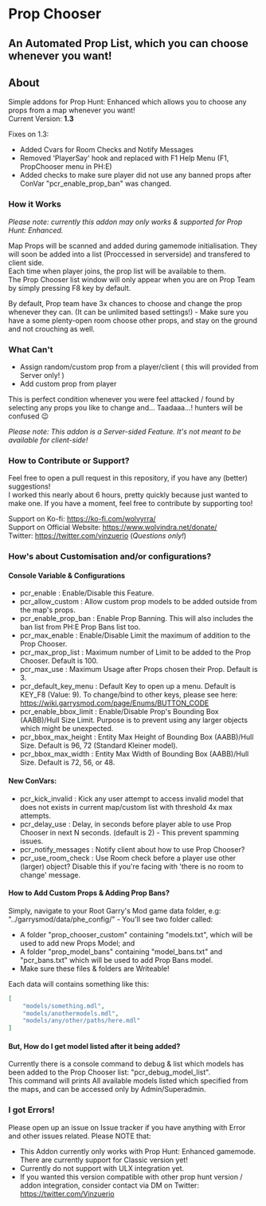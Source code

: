# Prop Chooser
## An Automated Prop List, which you can choose whenever you want!

## About

Simple addons for Prop Hunt: Enhanced which allows you to choose any props from a map whenever you want!  
Current Version: **1.3**

Fixes on 1.3:
- Added Cvars for Room Checks and Notify Messages
- Removed 'PlayerSay' hook and replaced with F1 Help Menu (F1, PropChooser menu in PH:E)
- Added checks to make sure player did not use any banned props after ConVar "pcr_enable_prop_ban" was changed.

### How it Works

*Please note: currently this addon may only works & supported for Prop Hunt: Enhanced.*

Map Props will be scanned and added during gamemode initialisation. They will soon be added into a list (Proccessed in serverside) and transfered to client side.  
Each time when player joins, the prop list will be available to them.  
The Prop Chooser list window will only appear when you are on Prop Team by simply pressing F8 key by default.

By default, Prop team have 3x chances to choose and change the prop whenever they can. (It can be unlimited based settings!) - Make sure you have a some plenty-open room choose other props, 
and stay on the ground and not crouching as well.

### What Can't
- Assign random/custom prop from a player/client ( this will provided from Server only! )
- Add custom prop from player

This is perfect condition whenever you were feel attacked / found by selecting any props you like to change and... Taadaaa...! hunters will be confused 😉

*Please note: This addon is a Server-sided Feature. It's not meant to be available for client-side!*

### How to Contribute or Support?

Feel free to open a pull request in this repository, if you have any (better) suggestions!  
I worked this nearly about 6 hours, pretty quickly because just wanted to make one. If you have a moment, feel free to contribute by supporting too!

Support on Ko-fi: https://ko-fi.com/wolvyrra/  
Support on Official Website: https://www.wolvindra.net/donate/  
Twitter: https://twitter.com/vinzuerio  (*Questions only!*)

### How's about Customisation and/or configurations?

#### Console Variable & Configurations
- pcr_enable : Enable/Disable this Feature.
- pcr_allow_custom : Allow custom prop models to be added outside from the map's props.
- pcr_enable_prop_ban : Enable Prop Banning. This will also includes the ban list from PH:E Prop Bans list too.
- pcr_max_enable : Enable/Disable Limit the maximum of addition to the Prop Chooser.
- pcr_max_prop_list : Maximum number of Limit to be added to the Prop Chooser. Default is 100.
- pcr_max_use : Maximum Usage after Props chosen their Prop. Default is 3.
- pcr_default_key_menu : Default Key to open up a menu. Default is KEY_F8 (Value: 9). To change/bind to other keys, please see here: https://wiki.garrysmod.com/page/Enums/BUTTON_CODE
- pcr_enable_bbox_limit : Enable/Disable Prop's Bounding Box (AABB)/Hull Size Limit. Purpose is to prevent using any larger objects which might be unexpected.
- pcr_bbox_max_height : Entity Max Height of Bounding Box (AABB)/Hull Size. Default is 96, 72 (Standard Kleiner model).
- pcr_bbox_max_width : Entity Max Width of Bounding Box (AABB)/Hull Size. Default is 72, 56, or 48.

#### New ConVars:
- pcr_kick_invalid : Kick any user attempt to access invalid model that does not exists in current map/custom list with threshold 4x max attempts.
- pcr_delay_use : Delay, in seconds before player able to use Prop Chooser in next N seconds. (default is 2) - This prevent spamming issues.
- pcr_notify_messages : Notify client about how to use Prop Chooser?
- pcr_use_room_check : Use Room check before a player use other (larger) object? Disable this if you're facing with 'there is no room to change' message.

#### How to Add Custom Props & Adding Prop Bans?

Simply, navigate to your Root Garry's Mod game data folder, e.g: "../garrysmod/data/phe_config/" - You'll see two folder called:
- A folder "prop_chooser_custom" containing "models.txt", which will be used to add new Props Model; and
- A folder "prop_model_bans" containing "model_bans.txt" and "pcr_bans.txt" which will be used to add Prop Bans model.
- Make sure these files & folders are Writeable!

Each data will contains something like this:

```json
[
	"models/something.mdl",
	"models/anothermodels.mdl",
	"models/any/other/paths/here.mdl"
]
```

#### But, How do I get model listed after it being added?
Currently there is a console command to debug & list which models has been added to the Prop Chooser list: "pcr_debug_model_list".  
This command will prints All available models listed which specified from the maps, and can be accessed only by Admin/Superadmin.

### I got Errors!
Please open up an issue on Issue tracker if you have anything with Error and other issues related. Please NOTE that:
- This Addon currently only works with Prop Hunt: Enhanced gamemode. There are currently support for Classic version yet!
- Currently do not support with ULX integration yet. 
- If you wanted this version compatible with other prop hunt version / addon integration, consider contact via DM on Twitter: https://twitter.com/Vinzuerio